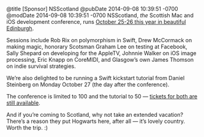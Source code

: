 @title [Sponsor] NSScotland
@pubDate 2014-09-08 10:39:51 -0700
@modDate 2014-09-08 10:39:51 -0700
NSScotland, *the* Scottish Mac and iOS development conference, runs [October 25-26 this year in beautiful Edinburgh](http://nsscotland.com/).

Sessions include Rob Rix on polymorphism in Swift, Drew McCormack on making magic, honorary Scotsman Graham Lee on testing at Facebook, Sally Shepard on developing for the AppleTV, Johnnie Walker on iOS image processing, Eric Knapp on CoreMIDI, and Glasgow’s own James Thomson on indie survival strategies.

We’re also delighted to be running a Swift kickstart tutorial from Daniel Steinberg on Monday October 27 (the day after the conference).

The conference is limited to 100 and the tutorial to 50 — [tickets for both are still available](http://nsscotland.com/).

And if you’re coming to Scotland, why not take an extended vacation? There’s a reason they put Hogwarts here, after all — it’s lovely country. Worth the trip. :)
